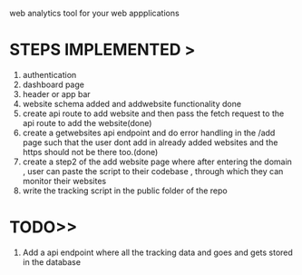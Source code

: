 web analytics tool for your web appplications

# STEPS IMPLEMENTED >

1. authentication
2. dashboard page 
3. header or app bar
4. website schema added and addwebsite functionality done
5. create api route to add website and then pass the fetch request to the api route to add the website(done)
6. create a getwebsites api endpoint and do error handling in the /add page such that 
the user dont add in already added websites and the https should not be there too.(done)
7. create a step2 of the add website page where after entering the domain , user can
   paste the script to their codebase , through which they can monitor their websites
8. write the tracking script in the public folder of the repo
   
 # TODO>>
  1. Add a api endpoint where all the tracking data and goes and gets stored in the database
